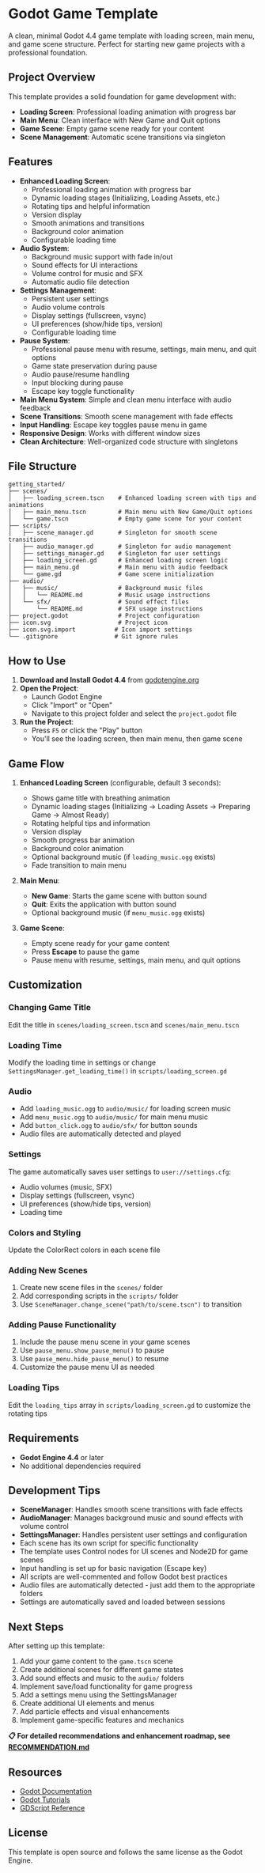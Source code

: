 # Godot Game Template

A clean, minimal Godot 4.4 game template with loading screen, main menu, and game scene structure. Perfect for starting new game projects with a professional foundation.

## Project Overview

This template provides a solid foundation for game development with:

- **Loading Screen**: Professional loading animation with progress bar
- **Main Menu**: Clean interface with New Game and Quit options
- **Game Scene**: Empty game scene ready for your content
- **Scene Management**: Automatic scene transitions via singleton

## Features

- **Enhanced Loading Screen**:
  - Professional loading animation with progress bar
  - Dynamic loading stages (Initializing, Loading Assets, etc.)
  - Rotating tips and helpful information
  - Version display
  - Smooth animations and transitions
  - Background color animation
  - Configurable loading time
- **Audio System**:
  - Background music support with fade in/out
  - Sound effects for UI interactions
  - Volume control for music and SFX
  - Automatic audio file detection
- **Settings Management**:
  - Persistent user settings
  - Audio volume controls
  - Display settings (fullscreen, vsync)
  - UI preferences (show/hide tips, version)
  - Configurable loading time
- **Pause System**:
  - Professional pause menu with resume, settings, main menu, and quit options
  - Game state preservation during pause
  - Audio pause/resume handling
  - Input blocking during pause
  - Escape key toggle functionality
- **Main Menu System**: Simple and clean menu interface with audio feedback
- **Scene Transitions**: Smooth scene management with fade effects
- **Input Handling**: Escape key toggles pause menu in game
- **Responsive Design**: Works with different window sizes
- **Clean Architecture**: Well-organized code structure with singletons

## File Structure

```
getting_started/
├── scenes/
│   ├── loading_screen.tscn    # Enhanced loading screen with tips and animations
│   ├── main_menu.tscn         # Main menu with New Game/Quit options
│   └── game.tscn              # Empty game scene for your content
├── scripts/
│   ├── scene_manager.gd       # Singleton for smooth scene transitions
│   ├── audio_manager.gd       # Singleton for audio management
│   ├── settings_manager.gd    # Singleton for user settings
│   ├── loading_screen.gd      # Enhanced loading screen logic
│   ├── main_menu.gd           # Main menu with audio feedback
│   └── game.gd                # Game scene initialization
├── audio/
│   ├── music/                 # Background music files
│   │   └── README.md          # Music usage instructions
│   └── sfx/                   # Sound effect files
│       └── README.md          # SFX usage instructions
├── project.godot              # Project configuration
├── icon.svg                   # Project icon
├── icon.svg.import           # Icon import settings
└── .gitignore                # Git ignore rules
```

## How to Use

1. **Download and Install Godot 4.4** from [godotengine.org](https://godotengine.org/download)
2. **Open the Project**:
   - Launch Godot Engine
   - Click "Import" or "Open"
   - Navigate to this project folder and select the `project.godot` file
3. **Run the Project**:
   - Press `F5` or click the "Play" button
   - You'll see the loading screen, then main menu, then game scene

## Game Flow

1. **Enhanced Loading Screen** (configurable, default 3 seconds):

   - Shows game title with breathing animation
   - Dynamic loading stages (Initializing → Loading Assets → Preparing Game → Almost Ready)
   - Rotating helpful tips and information
   - Version display
   - Smooth progress bar animation
   - Background color animation
   - Optional background music (if `loading_music.ogg` exists)
   - Fade transition to main menu

2. **Main Menu**:

   - **New Game**: Starts the game scene with button sound
   - **Quit**: Exits the application with button sound
   - Optional background music (if `menu_music.ogg` exists)

3. **Game Scene**:
   - Empty scene ready for your game content
   - Press **Escape** to pause the game
   - Pause menu with resume, settings, main menu, and quit options

## Customization

### Changing Game Title

Edit the title in `scenes/loading_screen.tscn` and `scenes/main_menu.tscn`

### Loading Time

Modify the loading time in settings or change `SettingsManager.get_loading_time()` in `scripts/loading_screen.gd`

### Audio

- Add `loading_music.ogg` to `audio/music/` for loading screen music
- Add `menu_music.ogg` to `audio/music/` for main menu music
- Add `button_click.ogg` to `audio/sfx/` for button sounds
- Audio files are automatically detected and played

### Settings

The game automatically saves user settings to `user://settings.cfg`:

- Audio volumes (music, SFX)
- Display settings (fullscreen, vsync)
- UI preferences (show/hide tips, version)
- Loading time

### Colors and Styling

Update the ColorRect colors in each scene file

### Adding New Scenes

1. Create new scene files in the `scenes/` folder
2. Add corresponding scripts in the `scripts/` folder
3. Use `SceneManager.change_scene("path/to/scene.tscn")` to transition

### Adding Pause Functionality

1. Include the pause menu scene in your game scenes
2. Use `pause_menu.show_pause_menu()` to pause
3. Use `pause_menu.hide_pause_menu()` to resume
4. Customize the pause menu UI as needed

### Loading Tips

Edit the `loading_tips` array in `scripts/loading_screen.gd` to customize the rotating tips

## Requirements

- **Godot Engine 4.4** or later
- No additional dependencies required

## Development Tips

- **SceneManager**: Handles smooth scene transitions with fade effects
- **AudioManager**: Manages background music and sound effects with volume control
- **SettingsManager**: Handles persistent user settings and configuration
- Each scene has its own script for specific functionality
- The template uses Control nodes for UI scenes and Node2D for game scenes
- Input handling is set up for basic navigation (Escape key)
- All scripts are well-commented and follow Godot best practices
- Audio files are automatically detected - just add them to the appropriate folders
- Settings are automatically saved and loaded between sessions

## Next Steps

After setting up this template:

1. Add your game content to the `game.tscn` scene
2. Create additional scenes for different game states
3. Add sound effects and music to the `audio/` folders
4. Implement save/load functionality for game progress
5. Add a settings menu using the SettingsManager
6. Create additional UI elements and menus
7. Add particle effects and visual enhancements
8. Implement game-specific features and mechanics

**📋 For detailed recommendations and enhancement roadmap, see [RECOMMENDATION.md](RECOMMENDATION.md)**

## Resources

- [Godot Documentation](https://docs.godotengine.org/)
- [Godot Tutorials](https://docs.godotengine.org/en/stable/tutorials/)
- [GDScript Reference](https://docs.godotengine.org/en/stable/tutorials/scripting/gdscript/)

## License

This template is open source and follows the same license as the Godot Engine.
